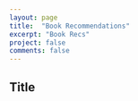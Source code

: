 ```yaml
---
layout: page
title:  "Book Recommendations"
excerpt: "Book Recs"
project: false
comments: false
---
```


## Title

